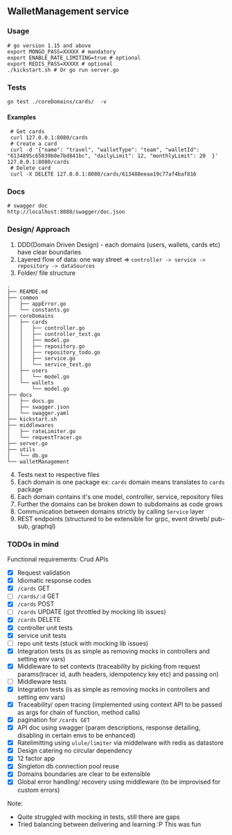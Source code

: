## WalletManagement service

### Usage

```
# go version 1.15 and above
export MONGO_PASS=XXXXX # mandatory
export ENABLE_RATE_LIMITING=true # optional
export REDIS_PASS=XXXXX # optional
./kickstart.sh # Or go run server.go
```

### Tests

```
go test ./coreDomains/cards/  -v
```

#### Examples

```
 # Get cards 
 curl 127.0.0.1:8080/cards
 # Create a card
 curl -d '{"name": "travel", "walletType": "team", "walletId": "6134895c65039b0e7bd841bc", "dailyLimit": 12, "monthlyLimit": 20  }' 127.0.0.1:8080/cards
 # Delete card
 curl -X DELETE 127.0.0.1:8080/cards/613488eeaa19c77af4baf816
```

### Docs

```
# swagger doc
http://localhost:8080/swagger/doc.json
```

### Design/ Approach

1. DDD(Domain Driven Design) - each domains (users, wallets, cards etc) have clear boundaries
2. Layered flow of data: one way street => `controller -> service -> repository -> dataSources`
3. Folder/ file structure
```
.
├── REAMDE.md
├── common
│   ├── appError.go
│   └── constants.go
├── coreDomains
│   ├── cards
│   │   ├── controller.go
│   │   ├── controller_test.go
│   │   ├── model.go
│   │   ├── repository.go
│   │   ├── repository_todo.go
│   │   ├── service.go
│   │   └── service_test.go
│   ├── users
│   │   └── model.go
│   └── wallets
│       └── model.go
├── docs
│   ├── docs.go
│   ├── swagger.json
│   └── swagger.yaml
├── kickstart.sh
├── middlewares
│   ├── rateLimiter.go
│   └── requestTracer.go
├── server.go
├── utils
│   └── db.go
└── walletManagement

```
4. Tests next to respective files
5. Each domain is one package ex: `cards` domain means translates to `cards` package
6. Each domain contains it's one model, controller, service, repository files
7. Further the domains can be broken down to subdomains as code grows
8. Communication between domains strictly by calling `Service` layer
9. REST endpoints (structured to be extensible for grpc, event driveb/ pub-sub, graphql)
### TODOs in mind

Functional requirements:
Crud APIs
- [x] Request validation
- [x] Idiomatic response codes
- [x] `/cards` GET 
- [ ] `/cards/:d` GET
- [x] `/cards` POST
- [ ] `/cards` UPDATE (got throttled by mocking lib issues)
- [x] `/cards` DELETE
- [x] controller unit tests
- [x] service unit tests
- [ ] repo unit tests (stuck with mocking lib issues)
- [x] Integration tests (is as simple as removing mocks in controllers and setting env vars)
- [x] Middleware to set contexts (traceability by picking from request params(tracer id, auth headers, idempotency key etc) and passing on)
- [ ] Middleware tests
- [x] Integration tests (is as simple as removing mocks in controllers and setting env vars)
- [x] Traceability/ open tracing (implemented using context API to be passed as args for chain of function, method calls)
- [x] pagination for `/cards GET `
- [x] API doc using swagger (param descriptions, response detailing, disabling in certain envs to be enhanced)
- [x] Ratelimitting using `ulule/limiter` via middelware with redis as datastore
- [x] Design catering no circular dependency
- [x] 12 factor app
- [x] Singleton db connection pool reuse
- [x] Domains boundaries are clear to be extensible
- [x] Global error handling/ recovery using middleware (to be improvised for custom errors) 

Note:
- Quite struggled with mocking in tests, still there are gaps
- Tried balancing between delivering and learning :P This was fun
